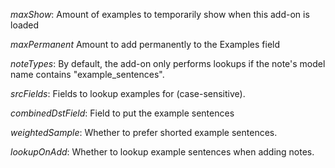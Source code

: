 *maxShow*: Amount of examples to temporarily show when this add-on is loaded

*maxPermanent* Amount to add permanently to the Examples field

*noteTypes*: By default, the add-on only performs lookups if the note's model name contains "example_sentences".

*srcFields*: Fields to lookup examples for (case-sensitive).

*combinedDstField*: Field to put the example sentences

*weightedSample*: Whether to prefer shorted example sentences.

*lookupOnAdd*: Whether to lookup example sentences when adding notes.
